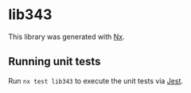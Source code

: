 # lib343

This library was generated with [Nx](https://nx.dev).

## Running unit tests

Run `nx test lib343` to execute the unit tests via [Jest](https://jestjs.io).
